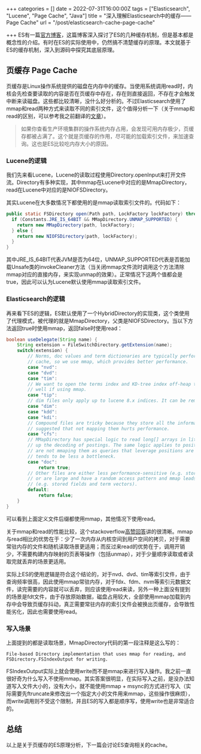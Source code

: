 +++
categories = []
date = 2022-07-31T16:00:00Z
tags = ["Elasticsearch", "Lucene", "Page Cache", "Java"]
title = "深入理解Elasticsearch中的缓存——Page Cache"
url = "/post/elasticsearch-cache-page-cache"

+++
ES有一篇[官方博客](https://www.elastic.co/cn/blog/elasticsearch-caching-deep-dive-boosting-query-speed-one-cache-at-a-time)，这篇博客深入探讨了ES的几种缓存机制，但是基本都是概念性的介绍。有时在ES的实际使用中，仍然搞不清楚缓存的原理。本文就基于ES的缓存机制，深入到源码中探究其底层原理。

## 页缓存 Page Cache

页缓存是Linux操作系统提供的磁盘在内存中的缓存。当使用系统调用read时，内核会先检查要读取的内容是否在页缓存中存在，存在则直接返回，不存在才会触发中断来读磁盘。这些都比较清晰，没什么好分析的。不过Elasticsearch使用了mmap和read两种方式来读取不同的索引文件，这个值得分析一下（关于mmap和read的区别，可以参考我之前翻译的[文章](https://fanjingbo.com/post/linux-io/)）。

> 如果你查看生产环境集群的操作系统内存占用，会发现可用内存极少，页缓存都被占满了。这个就是页缓存的作用，尽可能的加载索引文件，来加速查询。这也是ES比较吃内存大小的原因。

### Lucene的逻辑

我们先来看Lucene，Lucene的读取过程使用Directory.openInput来打开文件流。Directory有多种实现，其中mmap在Lucene中对应的是MmapDirectory，read在Lucene中对应的是NIOFSDirectory。

其实Lucene在大多数情况下都使用的是mmap读取索引文件的。代码如下：

```Java
public static FSDirectory open(Path path, LockFactory lockFactory) throws IOException {  
  if (Constants.JRE_IS_64BIT && MMapDirectory.UNMAP_SUPPORTED) {  
    return new MMapDirectory(path, lockFactory);  
  } else {  
    return new NIOFSDirectory(path, lockFactory);  
  }  
}
```

其中JRE_IS_64BIT代表JVM是否为64位，UNMAP_SUPPORTED代表是否能加载Unsafe类的invokeCleaner方法（当关闭mmap文件流时调用这个方法清除mmap对应的直接内存，来实现unmap的效果）。正常情况下这两个值都会是true，因此可以认为Lucene默认使用mmap读取索引文件。

### Elasticsearch的逻辑

再来看下ES的逻辑，ES默认使用了一个HybridDirectory的实现类，这个类使用了代理模式，被代理的就是MmapDirectory，父类是NIOFSDirectory。当以下方法返回true时使用mmap，返回false时使用read：

```Java
boolean useDelegate(String name) {  
    String extension = FileSwitchDirectory.getExtension(name);  
    switch(extension) {  
        // Norms, doc values and term dictionaries are typically performance-sensitive and hot in the page  
        // cache, so we use mmap, which provides better performance.  
        case "nvd":  
        case "dvd":  
        case "tim":  
        // We want to open the terms index and KD-tree index off-heap to save memory, but this only performs  
        // well if using mmap.  
        case "tip":  
        // dim files only apply up to lucene 8.x indices. It can be removed once we are in lucene 10  
        case "dim":  
        case "kdd":  
        case "kdi":  
        // Compound files are tricky because they store all the information for the segment. Benchmarks  
        // suggested that not mapping them hurts performance.  
        case "cfs":  
        // MMapDirectory has special logic to read long[] arrays in little-endian order that helps speed  
        // up the decoding of postings. The same logic applies to positions (.pos) of offsets (.pay) but we  
        // are not mmaping them as queries that leverage positions are more costly and the decoding of postings  
        // tends to be less a bottleneck.  
        case "doc":  
            return true;  
        // Other files are either less performance-sensitive (e.g. stored field index, norms metadata)  
        // or are large and have a random access pattern and mmap leads to page cache trashing  
        // (e.g. stored fields and term vectors).  
        default:  
            return false;  
    }  
}
```

可以看到上面定义文件后缀都使用mmap，其他情况下使用read。

关于mmap和read的性能比较，这个stackoverflow[高赞回答](https://stackoverflow.com/questions/45972/mmap-vs-reading-blocks)讲的很清晰。mmap与read相比的优势在于：少了一次内存从内核空间到用户空间的拷贝，对于需要常驻内存的文件和随机读取场景更适用；而反过来read的优势在于，调用开销少，不需要构建内存映射的页表等操作（包括unmap），对于少量顺序读取或者读取完就丢弃的场景更适用。

实际上ES的使用逻辑是符合这个结论的，对于nvd、dvd、tim等索引文件，由于查询频率很高，因此使用mmap常驻内存，对于fdx、fdm、nvm等索引元数据文件，读完需要的内容就可以丢弃，则应该使用read来读，另外一种上面没有提到的场景是fdt文件，由于存放原始数据，磁盘占用较大，全部使用mmap加载到内存中会导致页缓存抖动，真正需要常驻内存的索引文件会被换出页缓存，会导致性能劣化，因此也需要使用read。

### 写入场景

上面提到的都是读取场景，MmapDirectory代码的第一段注释是这么写的：

 ```
 File-based Directory implementation that uses mmap for reading, and FSDirectory.FSIndexOutput for writing.
```

FSIndexOutput实际上就会使用write而不是mmap来进行写入操作。我之前一直很好奇为什么写入不使用mmap。其实答案很明显，在实际写入之前，是没办法知道写入文件大小的，没有大小，就不能使用mmap + msync的方式进行写入（实际需要先ftruncate来修改出一个指定大小的文件用来mmap，这些操作很麻烦），而write调用则不受这个限制，并且ES的写入都是顺序写，使用write也是非常适合的。

## 总结

以上是关于页缓存的ES原理分析，下一篇会讨论ES查询相关的cache。